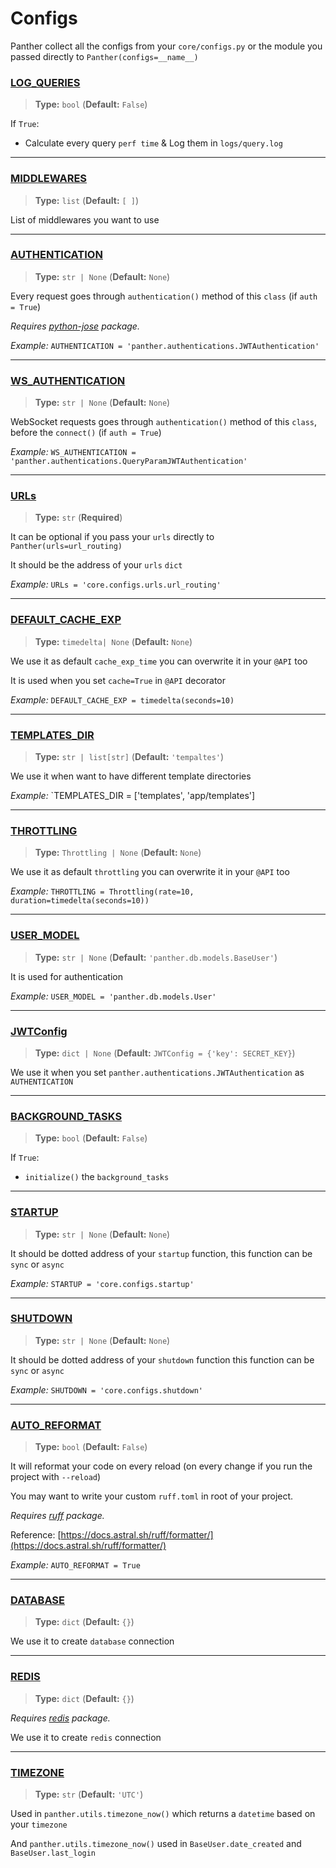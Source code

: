 # Configs

Panther collect all the configs from your `core/configs.py` or the module you passed directly to `Panther(configs=__name__)`


### [LOG_QUERIES](https://pantherpy.github.io/log_queries)
> <b>Type:</b> `bool` (<b>Default:</b> `False`)

If `True`:

- Calculate every query `perf time` & Log them in `logs/query.log`

---
### [MIDDLEWARES](https://pantherpy.github.io/middlewares)
> <b>Type:</b> `list` (<b>Default:</b> `[ ]`)

List of middlewares you want to use

---
### [AUTHENTICATION](https://pantherpy.github.io/authentications)
> <b>Type:</b> `str | None` (<b>Default:</b> `None`)

Every request goes through `authentication()` method of this `class` (if `auth = True`)

_Requires [python-jose](https://python-jose.readthedocs.io/en/latest/) package._

_Example:_ `AUTHENTICATION = 'panther.authentications.JWTAuthentication'`

---
### [WS_AUTHENTICATION](https://pantherpy.github.io/authentications)
> <b>Type:</b> `str | None` (<b>Default:</b> `None`)

WebSocket requests goes through `authentication()` method of this `class`, before the `connect()` (if `auth = True`)

_Example:_ `WS_AUTHENTICATION = 'panther.authentications.QueryParamJWTAuthentication'`

---
### [URLs](https://pantherpy.github.io/urls)
> <b>Type:</b> `str` (<b>Required</b>)

It can be optional if you pass your `urls` directly to `Panther(urls=url_routing)`

It should be the address of your `urls` `dict`

_Example:_ `URLs = 'core.configs.urls.url_routing'`

---
### [DEFAULT_CACHE_EXP](https://pantherpy.github.io/caching)
> <b>Type:</b> `timedelta| None` (<b>Default:</b> `None`)

We use it as default `cache_exp_time` you can overwrite it in your `@API` too

It is used when you set `cache=True` in `@API` decorator

_Example:_ `DEFAULT_CACHE_EXP = timedelta(seconds=10)`

---
### [TEMPLATES_DIR](https://pantherpy.github.io/templates_dir)
> <b>Type:</b> `str | list[str]` (<b>Default:</b> `'tempaltes'`)

We use it when want to have different template directories

_Example:_ `TEMPLATES_DIR = ['templates', 'app/templates']

---
### [THROTTLING](https://pantherpy.github.io/throttling)
> <b>Type:</b> `Throttling | None` (<b>Default:</b> `None`)

We use it as default `throttling` you can overwrite it in your `@API` too

_Example:_ `THROTTLING = Throttling(rate=10, duration=timedelta(seconds=10))`

---
### [USER_MODEL](https://pantherpy.github.io/user_model)
> <b>Type:</b> `str | None` (<b>Default:</b> `'panther.db.models.BaseUser'`)

It is used for authentication

_Example:_ `USER_MODEL = 'panther.db.models.User'`

---
### [JWTConfig](https://pantherpy.github.io/jwt)
> <b>Type:</b> `dict | None` (<b>Default:</b> `JWTConfig = {'key': SECRET_KEY}`)

We use it when you set `panther.authentications.JWTAuthentication` as `AUTHENTICATION`

---
### [BACKGROUND_TASKS](https://pantherpy.github.io/background_tasks/)
> <b>Type:</b> `bool` (<b>Default:</b> `False`)

If `True`:

- `initialize()` the `background_tasks`

---
### [STARTUP](https://pantherpy.github.io/startup)
> <b>Type:</b> `str | None` (<b>Default:</b> `None`)

It should be dotted address of your `startup` function,
this function can be `sync` or `async`

_Example:_ `STARTUP = 'core.configs.startup'`

---
### [SHUTDOWN](https://pantherpy.github.io/shutdown)
> <b>Type:</b> `str | None` (<b>Default:</b> `None`)

It should be dotted address of your `shutdown` function
this function can be `sync` or `async`

_Example:_ `SHUTDOWN = 'core.configs.shutdown'`

---
### [AUTO_REFORMAT](https://pantherpy.github.io/auto_reformat)
> <b>Type:</b> `bool` (<b>Default:</b> `False`)

It will reformat your code on every reload (on every change if you run the project with `--reload`) 

You may want to write your custom `ruff.toml` in root of your project.

_Requires [ruff](https://docs.astral.sh/ruff/) package._

Reference: [https://docs.astral.sh/ruff/formatter/](https://docs.astral.sh/ruff/formatter/)

_Example:_ `AUTO_REFORMAT = True`

---
### [DATABASE](https://pantherpy.github.io/database)
> <b>Type:</b> `dict` (<b>Default:</b> `{}`)

We use it to create `database` connection

---
### [REDIS](https://pantherpy.github.io/redis)
> <b>Type:</b> `dict` (<b>Default:</b> `{}`)

_Requires [redis](https://redis-py.readthedocs.io/en/stable/) package._

We use it to create `redis` connection


---
### [TIMEZONE](https://pantherpy.github.io/timezone)
> <b>Type:</b> `str` (<b>Default:</b> `'UTC'`)

Used in `panther.utils.timezone_now()` which returns a `datetime` based on your `timezone`

And `panther.utils.timezone_now()` used in `BaseUser.date_created` and `BaseUser.last_login` 


